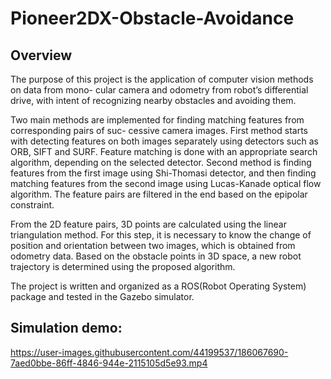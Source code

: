 # Pioneer2DX-Obstacle-Avoidance
## Overview

The purpose of this project is the application of computer vision methods on data from mono-
cular camera and odometry from robot’s differential drive, with intent of recognizing nearby
obstacles and avoiding them.

Two main methods are implemented for finding matching features from corresponding pairs of suc-
cessive camera images. First method starts with detecting features on both images separately
using detectors such as ORB, SIFT and SURF. Feature matching is done with an appropriate
search algorithm, depending on the selected detector. Second method is finding features from
the first image using Shi-Thomasi detector, and then finding matching features from the second
image using Lucas-Kanade optical flow algorithm. The feature pairs are filtered in the end
based on the epipolar constraint.

From the 2D feature pairs, 3D points are calculated using the linear triangulation method.
For this step, it is necessary to know the change of position and orientation between two images,
which is obtained from odometry data. Based on the obstacle points in 3D space, a new robot
trajectory is determined using the proposed algorithm.

The project is written and organized as a ROS(Robot Operating System) package and tested
in the Gazebo simulator.

## Simulation demo:


https://user-images.githubusercontent.com/44199537/186067690-7aed0bbe-86ff-4846-944e-2115105d5e93.mp4

